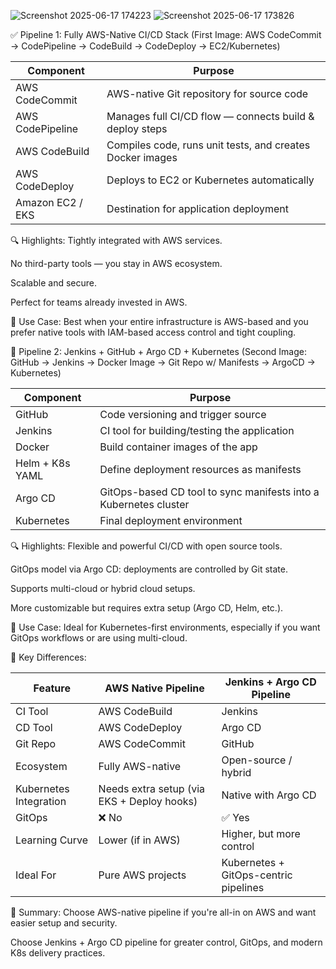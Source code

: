 ![Screenshot 2025-06-17 174223](https://github.com/user-attachments/assets/ae439d4d-f21c-42fd-a4fc-bc162b5e7a4e)
![Screenshot 2025-06-17 173826](https://github.com/user-attachments/assets/28c74c62-13e2-4b4f-bef6-13f903e4a76c)


✅ Pipeline 1: Fully AWS-Native CI/CD Stack
(First Image: AWS CodeCommit → CodePipeline → CodeBuild → CodeDeploy → EC2/Kubernetes)

| **Component**    | **Purpose**                                               |
| ---------------- | --------------------------------------------------------- |
| AWS CodeCommit   | AWS-native Git repository for source code                 |
| AWS CodePipeline | Manages full CI/CD flow — connects build & deploy steps   |
| AWS CodeBuild    | Compiles code, runs unit tests, and creates Docker images |
| AWS CodeDeploy   | Deploys to EC2 or Kubernetes automatically                |
| Amazon EC2 / EKS | Destination for application deployment                    |

🔍 Highlights:
Tightly integrated with AWS services.

No third-party tools — you stay in AWS ecosystem.

Scalable and secure.

Perfect for teams already invested in AWS.

🔧 Use Case:
Best when your entire infrastructure is AWS-based and you prefer native tools with IAM-based access control and tight coupling.

🔧 Pipeline 2: Jenkins + GitHub + Argo CD + Kubernetes
(Second Image: GitHub → Jenkins → Docker Image → Git Repo w/ Manifests → ArgoCD → Kubernetes)

| **Component**   | **Purpose**                                                      |
| --------------- | ---------------------------------------------------------------- |
| GitHub          | Code versioning and trigger source                               |
| Jenkins         | CI tool for building/testing the application                     |
| Docker          | Build container images of the app                                |
| Helm + K8s YAML | Define deployment resources as manifests                         |
| Argo CD         | GitOps-based CD tool to sync manifests into a Kubernetes cluster |
| Kubernetes      | Final deployment environment                                     |

🔍 Highlights:
Flexible and powerful CI/CD with open source tools.

GitOps model via Argo CD: deployments are controlled by Git state.

Supports multi-cloud or hybrid cloud setups.

More customizable but requires extra setup (Argo CD, Helm, etc.).

🔧 Use Case:
Ideal for Kubernetes-first environments, especially if you want GitOps workflows or are using multi-cloud.

🚀 Key Differences:

| Feature                | AWS Native Pipeline                        | Jenkins + Argo CD Pipeline            |
| ---------------------- | ------------------------------------------ | ------------------------------------- |
| CI Tool                | AWS CodeBuild                              | Jenkins                               |
| CD Tool                | AWS CodeDeploy                             | Argo CD                               |
| Git Repo               | AWS CodeCommit                             | GitHub                                |
| Ecosystem              | Fully AWS-native                           | Open-source / hybrid                  |
| Kubernetes Integration | Needs extra setup (via EKS + Deploy hooks) | Native with Argo CD                   |
| GitOps                 | ❌ No                                       | ✅ Yes                                 |
| Learning Curve         | Lower (if in AWS)                          | Higher, but more control              |
| Ideal For              | Pure AWS projects                          | Kubernetes + GitOps-centric pipelines |


📝 Summary:
Choose AWS-native pipeline if you're all-in on AWS and want easier setup and security.

Choose Jenkins + Argo CD pipeline for greater control, GitOps, and modern K8s delivery practices.

